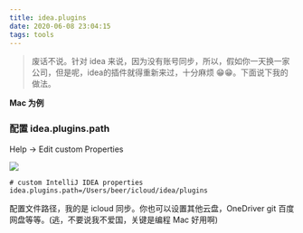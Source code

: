 ```yaml
---
title: idea.plugins
date: 2020-06-08 23:04:15
tags: tools
---
```


> 废话不说。针对 idea 来说，因为没有账号同步，所以，假如你一天换一家公司，但是呢，idea的插件就得重新来过，十分麻烦 😁😁。下面说下我的做法。

**Mac 为例**

### 配置 idea.plugins.path

Help -> Edit custom Properties 


![](https://beer-1256523277.cos.ap-shanghai.myqcloud.com/1591629097069.jpg)


```
# custom IntelliJ IDEA properties
idea.plugins.path=/Users/beer/icloud/idea/plugins
```

配置文件路径，我的是 icloud 同步。你也可以设置其他云盘，OneDriver  git  百度网盘等等。(逃，不要说我不爱国，关键是编程 Mac 好用啊)



